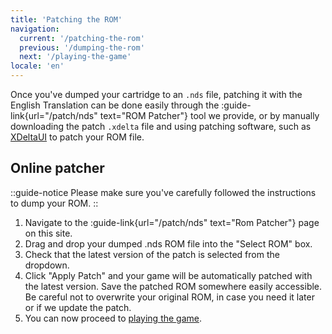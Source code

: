 ```yaml
---
title: 'Patching the ROM'
navigation:
  current: '/patching-the-rom'
  previous: '/dumping-the-rom'
  next: '/playing-the-game'
locale: 'en'
---
```


Once you've dumped your cartridge to an `.nds` file, patching it with the English Translation can be done easily through the :guide-link{url="/patch/nds" text="ROM Patcher"} tool we provide, or by manually downloading the patch `.xdelta` file and using patching software, such as [XDeltaUI](https://www.romhacking.net/utilities/598/?device=emu) to patch your ROM file.

## Online patcher
::guide-notice
Please make sure you've carefully followed the instructions to dump your ROM.
::
1. Navigate to the :guide-link{url="/patch/nds" text="Rom Patcher"} page on this site.
2. Drag and drop your dumped .nds ROM file into the "Select ROM" box.
3. Check that the latest version of the patch is selected from the dropdown.
4. Click "Apply Patch" and your game will be automatically patched with the latest version. Save the patched ROM somewhere easily accessible. Be careful not to overwrite your original ROM, in case you need it later or if we update the patch.
5. You can now proceed to [playing the game](playing-the-game).
